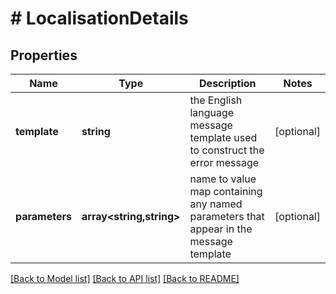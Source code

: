 # # LocalisationDetails

## Properties

Name | Type | Description | Notes
------------ | ------------- | ------------- | -------------
**template** | **string** | the English language message template used to construct the error message | [optional]
**parameters** | **array<string,string>** | name to value map containing any named parameters that appear in the message template | [optional]

[[Back to Model list]](../../README.md#models) [[Back to API list]](../../README.md#endpoints) [[Back to README]](../../README.md)

